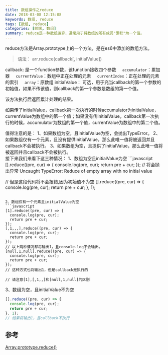 ```yaml
---
title: 数组操作之reduce
date: 2018-03-08 12:15:08
keywords: 数组, reduce
tags: [数组, reduce]
categories: [前端, 数组]
summary: reduce是一种数组运算，通常用于将数组的所有成员"累积"为一个值。
---
```


reduce方法是Array.prototype上的一个方法，是在es6中添加的数组方法。

> 语法：
arr.reduce(callback[, initialValue])

callback: 是一个function参数，该function接收四个参数
&nbsp;&nbsp;&nbsp;&nbsp;`accumulator`：累加器
&nbsp;&nbsp;&nbsp;&nbsp;`currentValue`：数组中正在处理的元素
&nbsp;&nbsp;&nbsp;&nbsp;`currentIndex`：正在处理的元素的索引
&nbsp;&nbsp;&nbsp;&nbsp;`array`：原数组
initialValue： 可选，用于充当callback的第一个参数的初始值，如果不传该值，则callback的第一个参数是数组的第一个值。

该方法执行后返回累计处理的结果。

如果传了initialValue，callback第一次执行的时候accumulator为initialValue，currentValue为数组中的第一个值；如果没有传initialValue，callback第一次执行的时候，accumulator为数组的第一个值，currentValue为数组中的第二个值。
<div class="tip">值得注意的是：
1、如果数组为空，且initialValue为空，会抛出TypeError。
2、如果数组仅有一个元素，且没有提供initialValue，那么此唯一值将被返回并且callback不会被执行。
3、如果数组为空，且提供了initialValue，那么此唯一值将被返回并且callback不会被执行。
</div> 
接下来我们来看下这三种情况：
1、数组为空且initialValue为空
```javascript
[].reduce((pre, cur) => {
  console.log(pre, cur);
  return pre + cur;
});
// 将会抛出异常 Uncaught TypeError: Reduce of empty array with no initial value

// 但是这段代码将不会报错,因为初始值不为空
[].reduce((pre, cur) => {
  console.log(pre, cur);
  return pre + cur;
}, 1);
```

2、数组仅有一个元素且initialValue为空
```javascript
[1].reduce((pre, cur) => {
  console.log(pre, cur);
  return pre + cur;
});
[,1,,,].reduce((pre, cur) => {
  console.log(pre, cur);
  return pre + cur;
});
// 以上两种情况都将输出1，且console.log不会输出。
[null,1,null].reduce((pre, cur) => {
  console.log(pre, cur);
  return pre + cur;
});
// 这种方式也将输出1，但是callback是执行的

// 请注意[1],[,1,,]和[null,1,null]的区别
```

3、数组为空，且initialValue不为空
```javascript
[].reduce((pre, cur) => {
  console.log(pre, cur);
  return pre + cur;
}, 1);
// 结果将输出1，且callback不执行
```

## 参考
[Array.prototype.reduce()](https://developer.mozilla.org/zh-CN/docs/Web/JavaScript/Reference/Global_Objects/Array/Reduce)